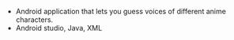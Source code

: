 - Android application that lets you guess voices of different anime characters.
- Android studio, Java, XML
